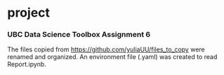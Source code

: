 # project
### UBC Data Science Toolbox Assignment 6
The files copied from https://github.com/yuliaUU/files_to_copy were renamed and organized. An environment file (.yaml) was created to read Report.ipynb. 